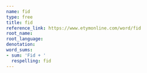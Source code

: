 ```yaml
---
name: fid
type: free
title: fid
reference_link: https://www.etymonline.com/word/fid
root_name: 
root_language: 
denotation: 
word_sums:
- sum: 'Fid + '
  respelling: fid
---
```

